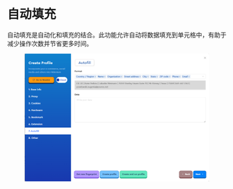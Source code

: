 # 自动填充

自动填充是自动化和填充的结合。此功能允许自动将数据填充到单元格中，有助于减少操作次数并节省更多时间。

<figure><img src="../../.gitbook/assets/image (9).png" alt=""><figcaption></figcaption></figure>
